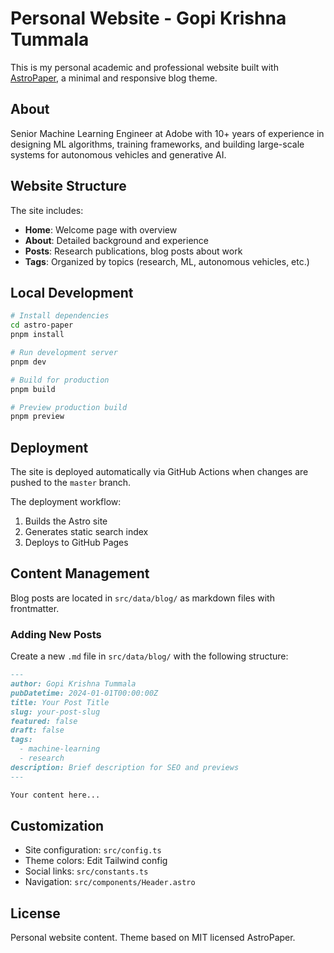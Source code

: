 # Personal Website - Gopi Krishna Tummala

This is my personal academic and professional website built with [AstroPaper](https://github.com/satnaing/astro-paper), a minimal and responsive blog theme.

## About

Senior Machine Learning Engineer at Adobe with 10+ years of experience in designing ML algorithms, training frameworks, and building large-scale systems for autonomous vehicles and generative AI.

## Website Structure

The site includes:

- **Home**: Welcome page with overview
- **About**: Detailed background and experience
- **Posts**: Research publications, blog posts about work
- **Tags**: Organized by topics (research, ML, autonomous vehicles, etc.)

## Local Development

```bash
# Install dependencies
cd astro-paper
pnpm install

# Run development server
pnpm dev

# Build for production
pnpm build

# Preview production build
pnpm preview
```

## Deployment

The site is deployed automatically via GitHub Actions when changes are pushed to the `master` branch.

The deployment workflow:
1. Builds the Astro site
2. Generates static search index
3. Deploys to GitHub Pages

## Content Management

Blog posts are located in `src/data/blog/` as markdown files with frontmatter.

### Adding New Posts

Create a new `.md` file in `src/data/blog/` with the following structure:

```markdown
---
author: Gopi Krishna Tummala
pubDatetime: 2024-01-01T00:00:00Z
title: Your Post Title
slug: your-post-slug
featured: false
draft: false
tags:
  - machine-learning
  - research
description: Brief description for SEO and previews
---

Your content here...
```

## Customization

- Site configuration: `src/config.ts`
- Theme colors: Edit Tailwind config
- Social links: `src/constants.ts`
- Navigation: `src/components/Header.astro`

## License

Personal website content. Theme based on MIT licensed AstroPaper.

